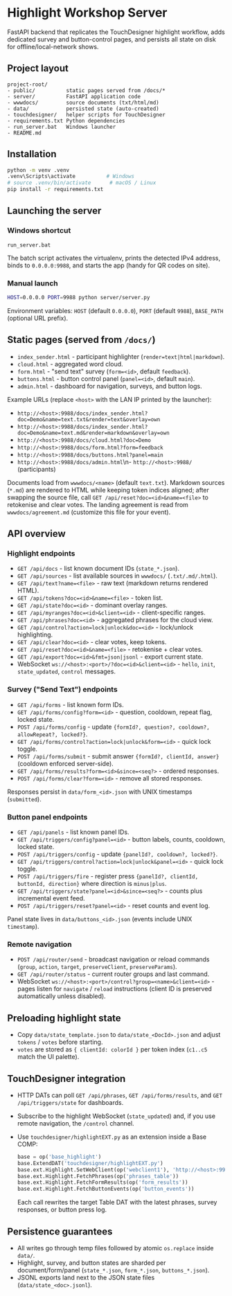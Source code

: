 # Highlight Workshop Server

FastAPI backend that replicates the TouchDesigner highlight workflow, adds dedicated survey and button-control pages, and persists all state on disk for offline/local-network shows.

## Project layout

```
project-root/
- public/          static pages served from /docs/*
- server/          FastAPI application code
- wwwdocs/         source documents (txt/html/md)
- data/            persisted state (auto-created)
- touchdesigner/   helper scripts for TouchDesigner
- requirements.txt Python dependencies
- run_server.bat   Windows launcher
- README.md
```

## Installation

```bash
python -m venv .venv
.venv\Scripts\activate          # Windows
# source .venv/bin/activate      # macOS / Linux
pip install -r requirements.txt
```

## Launching the server

### Windows shortcut

```
run_server.bat
```

The batch script activates the virtualenv, prints the detected IPv4 address, binds to `0.0.0.0:9988`, and starts the app (handy for QR codes on site).

### Manual launch

```bash
HOST=0.0.0.0 PORT=9988 python server/server.py
```

Environment variables: `HOST` (default `0.0.0.0`), `PORT` (default `9988`), `BASE_PATH` (optional URL prefix).

## Static pages (served from `/docs/`)

- `index_sender.html` - participant highlighter (`render=text|html|markdown`).
- `cloud.html` - aggregated word cloud.
- `form.html` - "send text" survey (`form=<id>`, default `feedback`).
- `buttons.html` - button control panel (`panel=<id>`, default `main`).
- `admin.html` - dashboard for navigation, surveys, and button logs.

Example URLs (replace `<host>` with the LAN IP printed by the launcher):

- `http://<host>:9988/docs/index_sender.html?doc=Demo&name=text.txt&render=text&overlay=own`
- `http://<host>:9988/docs/index_sender.html?doc=Demo&name=text.md&render=markdown&overlay=own`
- `http://<host>:9988/docs/cloud.html?doc=Demo`
- `http://<host>:9988/docs/form.html?form=feedback`
- `http://<host>:9988/docs/buttons.html?panel=main`
- `http://<host>:9988/docs/admin.html`\n- `http://<host>:9988/` (participants)

Documents load from `wwwdocs/<name>` (default `text.txt`). Markdown sources (`*.md`) are rendered to HTML while keeping token indices aligned; after swapping the source file, call `GET /api/reset?doc=<id>&name=<file>` to retokenise and clear votes.
The landing agreement is read from `wwwdocs/agreement.md` (customize this file for your event).

## API overview

### Highlight endpoints

- `GET /api/docs` - list known document IDs (`state_*.json`).
- `GET /api/sources` - list available sources in `wwwdocs/` (`.txt/.md/.html`).
- `GET /api/text?name=<file>` - raw text (markdown returns rendered HTML).
- `GET /api/tokens?doc=<id>&name=<file>` - token list.
- `GET /api/state?doc=<id>` - dominant overlay ranges.
- `GET /api/myranges?doc=<id>&client=<id>` - client-specific ranges.
- `GET /api/phrases?doc=<id>` - aggregated phrases for the cloud view.
- `GET /api/control?action=lock|unlock&doc=<id>` - lock/unlock highlighting.
- `GET /api/clear?doc=<id>` - clear votes, keep tokens.
- `GET /api/reset?doc=<id>&name=<file>` - retokenise + clear votes.
- `GET /api/export?doc=<id>&fmt=json|jsonl` - export current state.
- WebSocket `ws://<host>:<port>/?doc=<id>&client=<id>` - `hello`, `init`, `state_updated`, `control` messages.

### Survey ("Send Text") endpoints

- `GET /api/forms` - list known form IDs.
- `GET /api/forms/config?form=<id>` - question, cooldown, repeat flag, locked state.
- `POST /api/forms/config` - update `{formId?, question?, cooldown?, allowRepeat?, locked?}`.
- `GET /api/forms/control?action=lock|unlock&form=<id>` - quick lock toggle.
- `POST /api/forms/submit` - submit answer `{formId?, clientId, answer}` (cooldown enforced server-side).
- `GET /api/forms/results?form=<id>&since=<seq?>` - ordered responses.
- `POST /api/forms/clear?form=<id>` - remove all stored responses.

Responses persist in `data/form_<id>.json` with UNIX timestamps (`submitted`).

### Button panel endpoints

- `GET /api/panels` - list known panel IDs.
- `GET /api/triggers/config?panel=<id>` - button labels, counts, cooldown, locked state.
- `POST /api/triggers/config` - update `{panelId?, cooldown?, locked?}`.
- `GET /api/triggers/control?action=lock|unlock&panel=<id>` - quick lock toggle.
- `POST /api/triggers/fire` - register press `{panelId?, clientId, buttonId, direction}` where direction is `minus|plus`.
- `GET /api/triggers/state?panel=<id>&since=<seq?>` - counts plus incremental event feed.
- `POST /api/triggers/reset?panel=<id>` - reset counts and event log.

Panel state lives in `data/buttons_<id>.json` (events include UNIX `timestamp`).

### Remote navigation

- `POST /api/router/send` - broadcast navigation or reload commands (`group`, `action`, `target`, `preserveClient`, `preserveParams`).
- `GET /api/router/status` - current router groups and last command.
- WebSocket `ws://<host>:<port>/control?group=<name>&client=<id>` - pages listen for `navigate` / `reload` instructions (client ID is preserved automatically unless disabled).

## Preloading highlight state

- Copy `data/state_template.json` to `data/state_<DocId>.json` and adjust `tokens` / `votes` before starting.
- `votes` are stored as `{ clientId: colorId }` per token index (`c1..c5` match the UI palette).

## TouchDesigner integration

- HTTP DATs can poll `GET /api/phrases`, `GET /api/forms/results`, and `GET /api/triggers/state` for dashboards.
- Subscribe to the highlight WebSocket (`state_updated`) and, if you use remote navigation, the `/control` channel.
- Use `touchdesigner/highlightEXT.py` as an extension inside a Base COMP:

  ```python
  base = op('base_highlight')
  base.ExtendDAT('touchdesigner/highlightEXT.py')
  base.ext.Highlight.SetWebClient(op('webclient1'), 'http://<host>:9988')
  base.ext.Highlight.FetchPhrases(op('phrases_table'))
  base.ext.Highlight.FetchFormResults(op('form_results'))
  base.ext.Highlight.FetchButtonEvents(op('button_events'))
  ```

  Each call rewrites the target Table DAT with the latest phrases, survey responses, or button press log.

## Persistence guarantees

- All writes go through temp files followed by atomic `os.replace` inside `data/`.
- Highlight, survey, and button states are sharded per document/form/panel (`state_*.json`, `form_*.json`, `buttons_*.json`).
- JSONL exports land next to the JSON state files (`data/state_<doc>.jsonl`).
